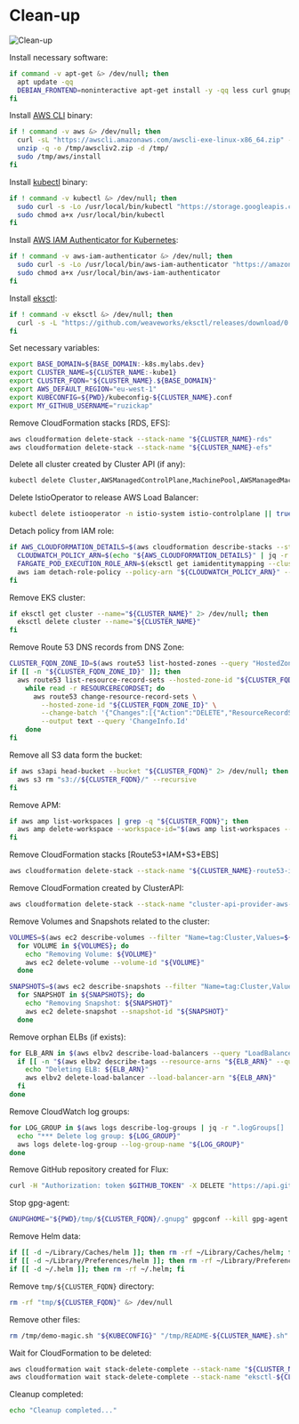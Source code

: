 # Clean-up

![Clean-up](https://raw.githubusercontent.com/aws-samples/eks-workshop/65b766c494a5b4f5420b2912d8373c4957163541/static/images/cleanup.svg?sanitize=true
"Clean-up")

Install necessary software:

```bash
if command -v apt-get &> /dev/null; then
  apt update -qq
  DEBIAN_FRONTEND=noninteractive apt-get install -y -qq less curl gnupg2 jq python3 sudo unzip > /dev/null
fi
```

Install [AWS CLI](https://aws.amazon.com/cli/) binary:

```bash
if ! command -v aws &> /dev/null; then
  curl -sL "https://awscli.amazonaws.com/awscli-exe-linux-x86_64.zip" -o "/tmp/awscliv2.zip"
  unzip -q -o /tmp/awscliv2.zip -d /tmp/
  sudo /tmp/aws/install
fi
```

Install [kubectl](https://github.com/kubernetes/kubectl) binary:

```bash
if ! command -v kubectl &> /dev/null; then
  sudo curl -s -Lo /usr/local/bin/kubectl "https://storage.googleapis.com/kubernetes-release/release/v1.21.1/bin/$(uname | sed "s/./\L&/g")/amd64/kubectl"
  sudo chmod a+x /usr/local/bin/kubectl
fi
```

Install [AWS IAM Authenticator for Kubernetes](https://github.com/kubernetes-sigs/aws-iam-authenticator):

```bash
if ! command -v aws-iam-authenticator &> /dev/null; then
  sudo curl -s -Lo /usr/local/bin/aws-iam-authenticator "https://amazon-eks.s3.us-west-2.amazonaws.com/1.19.6/2021-01-05/bin/$(uname | sed "s/./\L&/g")/amd64/aws-iam-authenticator"
  sudo chmod a+x /usr/local/bin/aws-iam-authenticator
fi
```

Install [eksctl](https://eksctl.io/):

```bash
if ! command -v eksctl &> /dev/null; then
  curl -s -L "https://github.com/weaveworks/eksctl/releases/download/0.60.0/eksctl_$(uname)_amd64.tar.gz" | sudo tar xz -C /usr/local/bin/
fi
```

Set necessary variables:

```bash
export BASE_DOMAIN=${BASE_DOMAIN:-k8s.mylabs.dev}
export CLUSTER_NAME=${CLUSTER_NAME:-kube1}
export CLUSTER_FQDN="${CLUSTER_NAME}.${BASE_DOMAIN}"
export AWS_DEFAULT_REGION="eu-west-1"
export KUBECONFIG=${PWD}/kubeconfig-${CLUSTER_NAME}.conf
export MY_GITHUB_USERNAME="ruzickap"
```

Remove CloudFormation stacks [RDS, EFS]:

```bash
aws cloudformation delete-stack --stack-name "${CLUSTER_NAME}-rds"
aws cloudformation delete-stack --stack-name "${CLUSTER_NAME}-efs"
```

Delete all cluster created by Cluster API (if any):

```bash
kubectl delete Cluster,AWSManagedControlPlane,MachinePool,AWSManagedMachinePool,ClusterResourceSet -n tenants --all || true
```

Delete IstioOperator to release AWS Load Balancer:

```bash
kubectl delete istiooperator -n istio-system istio-controlplane || true
```

Detach policy from IAM role:

```bash
if AWS_CLOUDFORMATION_DETAILS=$(aws cloudformation describe-stacks --stack-name "${CLUSTER_NAME}-route53-iam-s3-kms-asm"); then
  CLOUDWATCH_POLICY_ARN=$(echo "${AWS_CLOUDFORMATION_DETAILS}" | jq -r ".Stacks[0].Outputs[] | select(.OutputKey==\"CloudWatchPolicyArn\") .OutputValue")
  FARGATE_POD_EXECUTION_ROLE_ARN=$(eksctl get iamidentitymapping --cluster="${CLUSTER_NAME}" -o json | jq -r ".[] | select (.rolearn | contains(\"FargatePodExecutionRole\")) .rolearn")
  aws iam detach-role-policy --policy-arn "${CLOUDWATCH_POLICY_ARN}" --role-name "${FARGATE_POD_EXECUTION_ROLE_ARN#*/}" || true
fi
```

Remove EKS cluster:

```bash
if eksctl get cluster --name="${CLUSTER_NAME}" 2> /dev/null; then
  eksctl delete cluster --name="${CLUSTER_NAME}"
fi
```

Remove Route 53 DNS records from DNS Zone:

```bash
CLUSTER_FQDN_ZONE_ID=$(aws route53 list-hosted-zones --query "HostedZones[?Name==\`${CLUSTER_FQDN}.\`].Id" --output text)
if [[ -n "${CLUSTER_FQDN_ZONE_ID}" ]]; then
  aws route53 list-resource-record-sets --hosted-zone-id "${CLUSTER_FQDN_ZONE_ID}" | jq -c '.ResourceRecordSets[] | select (.Type != "SOA" and .Type != "NS")' |
    while read -r RESOURCERECORDSET; do
      aws route53 change-resource-record-sets \
        --hosted-zone-id "${CLUSTER_FQDN_ZONE_ID}" \
        --change-batch '{"Changes":[{"Action":"DELETE","ResourceRecordSet": '"${RESOURCERECORDSET}"' }]}' \
        --output text --query 'ChangeInfo.Id'
    done
fi
```

Remove all S3 data form the bucket:

```bash
if aws s3api head-bucket --bucket "${CLUSTER_FQDN}" 2> /dev/null; then
  aws s3 rm "s3://${CLUSTER_FQDN}/" --recursive
fi
```

Remove APM:

```bash
if aws amp list-workspaces | grep -q "${CLUSTER_FQDN}"; then
  aws amp delete-workspace --workspace-id="$(aws amp list-workspaces --alias="${CLUSTER_FQDN}" | jq .workspaces[0].workspaceId -r)"
fi
```

Remove CloudFormation stacks [Route53+IAM+S3+EBS]

```bash
aws cloudformation delete-stack --stack-name "${CLUSTER_NAME}-route53-iam-s3-kms-asm"
```

Remove CloudFormation created by ClusterAPI:

```bash
aws cloudformation delete-stack --stack-name "cluster-api-provider-aws-sigs-k8s-io"
```

Remove Volumes and Snapshots related to the cluster:

```bash
VOLUMES=$(aws ec2 describe-volumes --filter "Name=tag:Cluster,Values=${CLUSTER_FQDN}" --query 'Volumes[].VolumeId' --output text) &&
  for VOLUME in ${VOLUMES}; do
    echo "Removing Volume: ${VOLUME}"
    aws ec2 delete-volume --volume-id "${VOLUME}"
  done

SNAPSHOTS=$(aws ec2 describe-snapshots --filter "Name=tag:Cluster,Values=${CLUSTER_FQDN}" --query 'Snapshots[].SnapshotId' --output text) &&
  for SNAPSHOT in ${SNAPSHOTS}; do
    echo "Removing Snapshot: ${SNAPSHOT}"
    aws ec2 delete-snapshot --snapshot-id "${SNAPSHOT}"
  done
```

Remove orphan ELBs (if exists):

```bash
for ELB_ARN in $(aws elbv2 describe-load-balancers --query "LoadBalancers[].LoadBalancerArn" --output=text); do
  if [[ -n "$(aws elbv2 describe-tags --resource-arns "${ELB_ARN}" --query "TagDescriptions[].Tags[?Key == \`kubernetes.io/cluster/${CLUSTER_NAME}\`]" --output text)" ]]; then
    echo "Deleting ELB: ${ELB_ARN}"
    aws elbv2 delete-load-balancer --load-balancer-arn "${ELB_ARN}"
  fi
done
```

Remove CloudWatch log groups:

```bash
for LOG_GROUP in $(aws logs describe-log-groups | jq -r ".logGroups[] | select(.logGroupName|test(\"/${CLUSTER_NAME}/|/${CLUSTER_FQDN}/\")) .logGroupName"); do
  echo "*** Delete log group: ${LOG_GROUP}"
  aws logs delete-log-group --log-group-name "${LOG_GROUP}"
done
```

Remove GitHub repository created for Flux:

```bash
curl -H "Authorization: token $GITHUB_TOKEN" -X DELETE "https://api.github.com/repos/${MY_GITHUB_USERNAME}/${CLUSTER_NAME}-k8s-clusters"
```

Stop gpg-agent:

```bash
GNUPGHOME="${PWD}/tmp/${CLUSTER_FQDN}/.gnupg" gpgconf --kill gpg-agent
```

Remove Helm data:

```bash
if [[ -d ~/Library/Caches/helm ]]; then rm -rf ~/Library/Caches/helm; fi
if [[ -d ~/Library/Preferences/helm ]]; then rm -rf ~/Library/Preferences/helm; fi
if [[ -d ~/.helm ]]; then rm -rf ~/.helm; fi
```

Remove `tmp/${CLUSTER_FQDN}` directory:

```bash
rm -rf "tmp/${CLUSTER_FQDN}" &> /dev/null
```

Remove other files:

```bash
rm /tmp/demo-magic.sh "${KUBECONFIG}" "/tmp/README-${CLUSTER_NAME}.sh" "kubeconfig-${CLUSTER_NAME}.conf.eksctl.lock" &> /dev/null || true
```

Wait for CloudFormation to be deleted:

```bash
aws cloudformation wait stack-delete-complete --stack-name "${CLUSTER_NAME}-route53-iam-s3-kms-asm"
aws cloudformation wait stack-delete-complete --stack-name "eksctl-${CLUSTER_NAME}-cluster"
```

Cleanup completed:

```bash
echo "Cleanup completed..."
```
